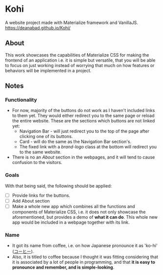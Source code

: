 # Kohi
A website project made with Materialize framework and VanillaJS. https://deanabad.github.io/Kohi/

## About
This work showcases the capabilities of Materialize CSS for making the frontend of an application i.e.
it is simple but versatile, that you will be able to focus on just working instead of worrying that much
on how features or behaviors will be implemented in a project.

## Notes
### Functionality
- For now, majority of the buttons do not work as I haven't included links to them yet. They would either
redirect you to the same page or reload the entire website.
These are the sections which buttons are not linked yet:
  - Navigation Bar - will just redirect you to the top of the page after clicking one of its buttons.
  - Card - will do the same as the Navigation Bar section's.
  - The fixed link with a <i>brand-logo</i> class at the bottom will redirect you to the same website.
- There is no an <i>About</i> section in the webpages, and it will tend to cause confusion to the visitors.

### Goals
With that being said, the following should be applied:
- [ ] Provide links for the buttons.
- [ ] Add About section
- [ ] Make a whole new app which combines all the functions and components of Materialize CSS, i.e. it does
not only showcase the aforementioned, but provides a demo of <b>what it can do</b>. This whole new app would
be included in a webpage together with its link.

### Name
- It got its name from coffee, i.e. on how Japanese pronounce it as 'ko-hi' (<a title="Listen to it here" href="https://www.google.com/search?q=coffee+pronounciation+in+japanese">コーヒー</a>).
- Also, it is titled to coffee because I thought it was fitting considering that it is associated by a lot of
people in programming, and that <b>it is easy to pronounce and remember, and is simple-looking</b>.
